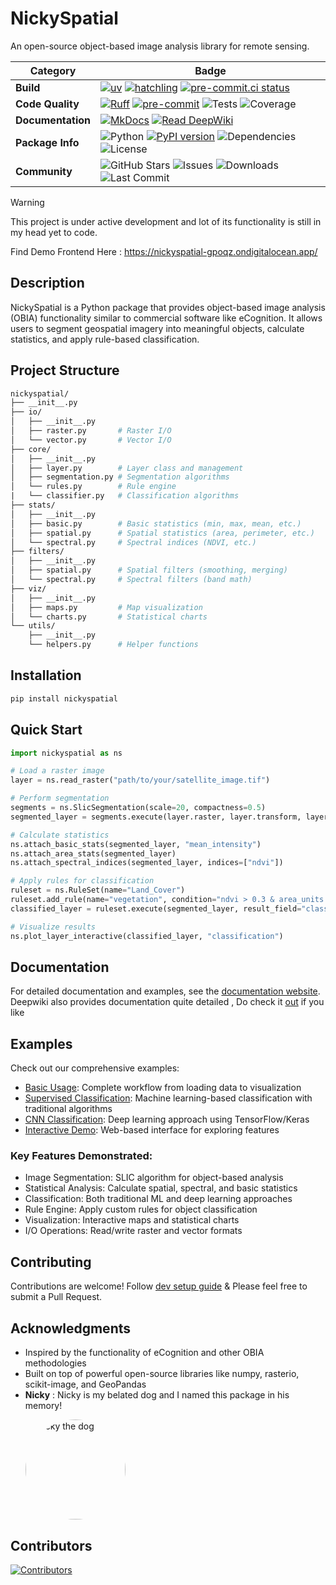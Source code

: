 # NickySpatial

An open-source object-based image analysis library for remote sensing.

| Category | Badge |
|----------|-------|
| **Build** | [![uv](https://img.shields.io/badge/build-uv-blue?logo=uv&logoColor=white)](https://pypi.org/project/uv/) [![hatchling](https://img.shields.io/badge/build-hatchling-blue?logo=hatchling&logoColor=white)](https://github.com/pypa/hatchling)  [![pre-commit.ci status](https://results.pre-commit.ci/badge/github/kshitijrajsharma/nickyspatial/master.svg)](https://results.pre-commit.ci/latest/github/kshitijrajsharma/nickyspatial/master)  |
| **Code Quality** | [![Ruff](https://img.shields.io/badge/ruff-v0.11.3-blue?logo=ruff&logoColor=white)](https://beta.ruff.rs/) [![pre-commit](https://img.shields.io/badge/pre--commit-active-brightgreen?logo=pre-commit&logoColor=white)](https://pre-commit.com) ![Tests](https://img.shields.io/badge/tests-passing-brightgreen) ![Coverage](https://img.shields.io/badge/Coverage-90%25-brightgreen) |
| **Documentation** | [![MkDocs](https://img.shields.io/badge/MkDocs-Documentation-blue?logo=mkdocs&logoColor=white)](https://kshitijrajsharma.github.io/nickyspatial/) [![Read DeepWiki](https://deepwiki.com/badge.svg)](https://deepwiki.com/kshitijrajsharma/nickyspatial) |
| **Package Info** | ![Python](https://img.shields.io/badge/Python-3.10%2B-blue) [![PyPI version](https://img.shields.io/pypi/v/nickyspatial.svg)](https://pypi.org/project/nickyspatial) ![Dependencies](https://img.shields.io/librariesio/github/kshitijrajsharma/nickyspatial) ![License](https://img.shields.io/badge/License-MIT-yellow.svg) |
| **Community** | ![GitHub Stars](https://img.shields.io/github/stars/kshitijrajsharma/nickyspatial?style=social) ![Issues](https://img.shields.io/github/issues/kshitijrajsharma/nickyspatial) ![Downloads](https://img.shields.io/pypi/dm/nickyspatial.svg) ![Last Commit](https://img.shields.io/github/last-commit/kshitijrajsharma/nickyspatial) |

> [!WARNING]
> This project is under active development and lot of its functionality is still in my head yet to code.

Find Demo Frontend Here : https://nickyspatial-gpoqz.ondigitalocean.app/

## Description

NickySpatial is a Python package that provides object-based image analysis (OBIA) functionality similar to commercial software like eCognition. It allows users to segment geospatial imagery into meaningful objects, calculate statistics, and apply rule-based classification.

## Project Structure

```graphql
nickyspatial/
├── __init__.py
├── io/
│   ├── __init__.py
│   ├── raster.py       # Raster I/O
│   └── vector.py       # Vector I/O
├── core/
│   ├── __init__.py
│   ├── layer.py        # Layer class and management
│   ├── segmentation.py # Segmentation algorithms
│   └── rules.py        # Rule engine
|   └── classifier.py   # Classification algorithms
├── stats/
│   ├── __init__.py
│   ├── basic.py        # Basic statistics (min, max, mean, etc.)
│   ├── spatial.py      # Spatial statistics (area, perimeter, etc.)
│   └── spectral.py     # Spectral indices (NDVI, etc.)
├── filters/
│   ├── __init__.py
│   ├── spatial.py      # Spatial filters (smoothing, merging)
│   └── spectral.py     # Spectral filters (band math)
├── viz/
│   ├── __init__.py
│   ├── maps.py         # Map visualization
│   └── charts.py       # Statistical charts
└── utils/
    ├── __init__.py
    └── helpers.py      # Helper functions
```

## Installation

```bash
pip install nickyspatial
```

## Quick Start

```python
import nickyspatial as ns

# Load a raster image
layer = ns.read_raster("path/to/your/satellite_image.tif")

# Perform segmentation
segments = ns.SlicSegmentation(scale=20, compactness=0.5)
segmented_layer = segments.execute(layer.raster, layer.transform, layer.crs)

# Calculate statistics
ns.attach_basic_stats(segmented_layer, "mean_intensity")
ns.attach_area_stats(segmented_layer)
ns.attach_spectral_indices(segmented_layer, indices=["ndvi"])

# Apply rules for classification
ruleset = ns.RuleSet(name="Land_Cover")
ruleset.add_rule(name="vegetation", condition="ndvi > 0.3 & area_units > 100")
classified_layer = ruleset.execute(segmented_layer, result_field="classification")

# Visualize results
ns.plot_layer_interactive(classified_layer, "classification")
```

## Documentation

For detailed documentation and examples, see the [documentation website](https://kshitijrajsharma.github.io/nickyspatial/).
Deepwiki also provides documentation quite detailed , Do check it [out](https://deepwiki.com/kshitijrajsharma/nickyspatial ) if you like

## Examples

Check out our comprehensive examples:

- [Basic Usage](https://github.com/kshitijrajsharma/nickyspatial/blob/master/docs/examples/simple_usecase.ipynb): Complete workflow from loading data to visualization
- [Supervised Classification](https://github.com/kshitijrajsharma/nickyspatial/blob/master/docs/examples/supervised_classification.ipynb): Machine learning-based classification with traditional algorithms
- [CNN Classification](https://github.com/kshitijrajsharma/nickyspatial/blob/master/docs/examples/CNN.ipynb): Deep learning approach using TensorFlow/Keras
- [Interactive Demo](https://nickyspatial-gpoqz.ondigitalocean.app/): Web-based interface for exploring features

### Key Features Demonstrated:

- Image Segmentation: SLIC algorithm for object-based analysis
- Statistical Analysis: Calculate spatial, spectral, and basic statistics
- Classification: Both traditional ML and deep learning approaches
- Rule Engine: Apply custom rules for object classification
- Visualization: Interactive maps and statistical charts
- I/O Operations: Read/write raster and vector formats

## Contributing

Contributions are welcome! Follow [dev setup guide](https://kshitijrajsharma.github.io/nickyspatial/dev/) & Please feel free to submit a Pull Request.

## Acknowledgments

- Inspired by the functionality of eCognition and other OBIA methodologies
- Built on top of powerful open-source libraries like numpy, rasterio, scikit-image, and GeoPandas
- **Nicky**  : Nicky is my belated dog and I named this package in his memory!
    <p align="left">
      <img src="https://github.com/user-attachments/assets/b5b86c63-ae5a-48b4-9d45-3bb34a58a102" alt="Nicky the dog" width="160" style="border-radius: 80px;" />
    </p>


## Contributors

[![Contributors](https://contrib.rocks/image?repo=kshitijrajsharma/nickyspatial)](https://github.com/kshitijrajsharma/nickyspatial/graphs/contributors)

